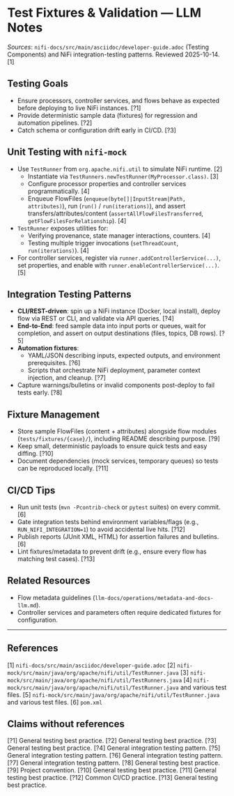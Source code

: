 # Test Fixtures & Validation — LLM Notes

*Sources*: `nifi-docs/src/main/asciidoc/developer-guide.adoc` (Testing Components) and NiFi integration-testing patterns. Reviewed 2025-10-14. [1]

## Testing Goals
- Ensure processors, controller services, and flows behave as expected before deploying to live NiFi instances. [?1]
- Provide deterministic sample data (fixtures) for regression and automation pipelines. [?2]
- Catch schema or configuration drift early in CI/CD. [?3]

## Unit Testing with `nifi-mock`
- Use `TestRunner` from `org.apache.nifi.util` to simulate NiFi runtime. [2]
  - Instantiate via `TestRunners.newTestRunner(MyProcessor.class)`. [3]
  - Configure processor properties and controller services programmatically. [4]
  - Enqueue FlowFiles (`enqueue(byte[]|InputStream|Path, attributes)`), run (`run()` / `run(iterations)`), and assert transfers/attributes/content (`assertAllFlowFilesTransferred`, `getFlowFilesForRelationship`). [4]
- `TestRunner` exposes utilities for:
  - Verifying provenance, state manager interactions, counters. [4]
  - Testing multiple trigger invocations (`setThreadCount`, `run(iterations)`). [4]
- For controller services, register via `runner.addControllerService(...)`, set properties, and enable with `runner.enableControllerService(...)`. [5]

## Integration Testing Patterns
- **CLI/REST-driven**: spin up a NiFi instance (Docker, local install), deploy flow via REST or CLI, and validate via API queries. [?4]
- **End-to-End**: feed sample data into input ports or queues, wait for completion, and assert on output destinations (files, topics, DB rows). [?5]
- **Automation fixtures**:
  - YAML/JSON describing inputs, expected outputs, and environment prerequisites. [?6]
  - Scripts that orchestrate NiFi deployment, parameter context injection, and cleanup. [?7]
- Capture warnings/bulletins or invalid components post-deploy to fail tests early. [?8]

## Fixture Management
- Store sample FlowFiles (content + attributes) alongside flow modules (`tests/fixtures/{case}/`), including README describing purpose. [?9]
- Keep small, deterministic payloads to ensure quick tests and easy diffing. [?10]
- Document dependencies (mock services, temporary queues) so tests can be reproduced locally. [?11]

## CI/CD Tips
- Run unit tests (`mvn -Pcontrib-check` or `pytest` suites) on every commit. [6]
- Gate integration tests behind environment variables/flags (e.g., `RUN_NIFI_INTEGRATION=1`) to avoid accidental live hits. [?12]
- Publish reports (JUnit XML, HTML) for assertion failures and bulletins. [6]
- Lint fixtures/metadata to prevent drift (e.g., ensure every flow has matching test cases). [?13]

## Related Resources
- Flow metadata guidelines (`llm-docs/operations/metadata-and-docs-llm.md`).
- Controller services and parameters often require dedicated fixtures for configuration.

---
## References
[1] `nifi-docs/src/main/asciidoc/developer-guide.adoc`
[2] `nifi-mock/src/main/java/org/apache/nifi/util/TestRunner.java`
[3] `nifi-mock/src/main/java/org/apache/nifi/util/TestRunners.java`
[4] `nifi-mock/src/main/java/org/apache/nifi/util/TestRunner.java` and various test files.
[5] `nifi-mock/src/main/java/org/apache/nifi/util/TestRunner.java` and various test files.
[6] `pom.xml`

## Claims without references
[?1] General testing best practice.
[?2] General testing best practice.
[?3] General testing best practice.
[?4] General integration testing pattern.
[?5] General integration testing pattern.
[?6] General integration testing pattern.
[?7] General integration testing pattern.
[?8] General testing best practice.
[?9] Project convention.
[?10] General testing best practice.
[?11] General testing best practice.
[?12] Common CI/CD practice.
[?13] General testing best practice.
